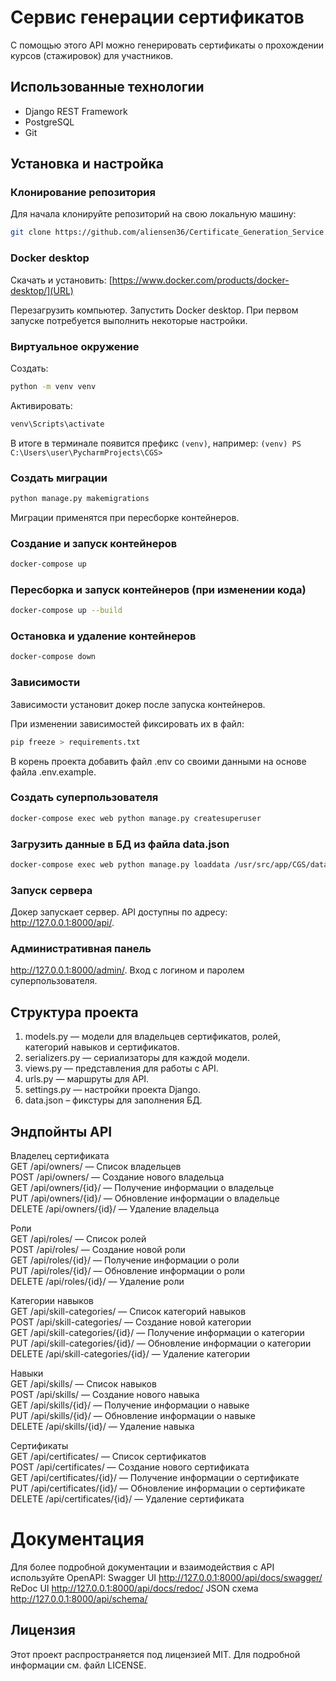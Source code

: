# Сервис генерации сертификатов

С помощью этого API можно генерировать сертификаты о прохождении курсов (стажировок) для участников.

## Использованные технологии

- Django REST Framework
- PostgreSQL
- Git

## Установка и настройка

### Клонирование репозитория

Для начала клонируйте репозиторий на свою локальную машину:

```bash
git clone https://github.com/aliensen36/Certificate_Generation_Service.git
```

### Docker desktop

Скачать и установить:
[https://www.docker.com/products/docker-desktop/](URL)

Перезагрузить компьютер.
Запустить Docker desktop. При первом запуске потребуется выполнить некоторые настройки.

### Виртуальное окружение
Создать:
```bash
python -m venv venv
```  
Активировать:
```bash
venv\Scripts\activate
```

В итоге в терминале появится префикс `(venv)`, например:
`(venv) PS C:\Users\user\PycharmProjects\CGS>`

### Создать миграции
```bash
python manage.py makemigrations
```
Миграции применятся при пересборке контейнеров.

### Создание и запуск контейнеров
```bash
docker-compose up
```

### Пересборка и запуск контейнеров (при изменении кода)
```bash
docker-compose up --build
```

### Остановка и удаление контейнеров
```bash
docker-compose down
```

### Зависимости

Зависимости установит докер после запуска контейнеров.

При изменении зависимостей фиксировать их в файл:
```bash
pip freeze > requirements.txt
```
В корень проекта добавить файл .env со своими данными на основе файла .env.example.


### Создать суперпользователя
```bash
docker-compose exec web python manage.py createsuperuser
```

### Загрузить данные в БД из файла data.json
```bash
docker-compose exec web python manage.py loaddata /usr/src/app/CGS/data/data.json
```

### Запуск сервера
Докер запускает сервер.
API доступны по адресу: http://127.0.0.1:8000/api/.

### Административная панель
http://127.0.0.1:8000/admin/.
Вход с логином и паролем суперпользователя.


## Структура проекта
1.	models.py — модели для владельцев сертификатов, ролей, категорий навыков и сертификатов.
2.	serializers.py — сериализаторы для каждой модели.
3.	views.py — представления для работы с API.
4.	urls.py — маршруты для API.
5.	settings.py — настройки проекта Django.
6.	data.json – фикстуры для заполнения БД.



## Эндпойнты API

Владелец сертификата  
GET /api/owners/ — Список владельцев  
POST /api/owners/ — Создание нового владельца  
GET /api/owners/{id}/ — Получение информации о владельце  
PUT /api/owners/{id}/ — Обновление информации о владельце  
DELETE /api/owners/{id}/ — Удаление владельца  

Роли  
GET /api/roles/ — Список ролей  
POST /api/roles/ — Создание новой роли  
GET /api/roles/{id}/ — Получение информации о роли  
PUT /api/roles/{id}/ — Обновление информации о роли  
DELETE /api/roles/{id}/ — Удаление роли  

Категории навыков  
GET /api/skill-categories/ — Список категорий навыков  
POST /api/skill-categories/ — Создание новой категории  
GET /api/skill-categories/{id}/ — Получение информации о категории  
PUT /api/skill-categories/{id}/ — Обновление информации о категории  
DELETE /api/skill-categories/{id}/ — Удаление категории  

Навыки  
GET /api/skills/ — Список навыков  
POST /api/skills/ — Создание нового навыка  
GET /api/skills/{id}/ — Получение информации о навыке  
PUT /api/skills/{id}/ — Обновление информации о навыке  
DELETE /api/skills/{id}/ — Удаление навыка  

Сертификаты  
GET /api/certificates/ — Список сертификатов  
POST /api/certificates/ — Создание нового сертификата  
GET /api/certificates/{id}/ — Получение информации о сертификате  
PUT /api/certificates/{id}/ — Обновление информации о сертификате  
DELETE /api/certificates/{id}/ — Удаление сертификата  



# Документация

Для более подробной документации и взаимодействия с API используйте OpenAPI:
Swagger UI http://127.0.0.1:8000/api/docs/swagger/
ReDoc UI http://127.0.0.1:8000/api/docs/redoc/
JSON схема http://127.0.0.1:8000/api/schema/

## Лицензия
Этот проект распространяется под лицензией MIT. Для подробной информации см. файл LICENSE.


